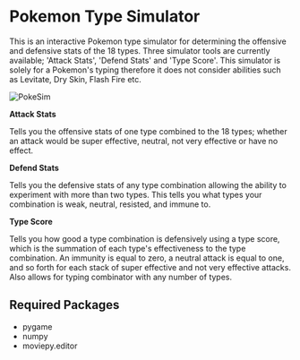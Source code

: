 # Pokemon Type Simulator

This is an interactive Pokemon type simulator for determining the offensive and defensive stats of the 18 types. Three simulator tools are currently available; 'Attack Stats', 'Defend Stats' and 'Type Score'. This simulator is solely for a Pokemon's typing therefore it does not consider abilities such as Levitate, Dry Skin, Flash Fire etc.

![PokeSim](https://imgur.com/H7Bq4z5)

**Attack Stats**

Tells you the offensive stats of one type combined to the 18 types; whether an attack would be super effective, neutral, not very effective or have no effect. 

**Defend Stats** 

Tells you the defensive stats of any type combination allowing the ability to experiment with more than two types. This tells you what types your combination is weak, neutral, resisted, and immune to.

**Type Score**

Tells you how good a type combination is defensively using a type score, which is the summation of each type's effectiveness to the type combination. An immunity is equal to zero, a neutral attack is equal to one, and so forth for each stack of super effective and not very effective attacks. Also allows for typing combinator with any number of types.


## Required Packages

* pygame
* numpy
* moviepy.editor
